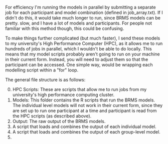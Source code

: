 For efficiency I'm running the models in parallel by submitting a separate job for each participant and model combination (defined in job_array.txt). If I didn't do this, it would take much longer to run, since BRMS models can be pretty. slow, and I have a lot of models and participants. For people not familiar with this method though, this could be confusing. 

To make things further complicated (but much faster), I send these models to my university's High Performance Computer (HPC), as it allows me to run hundreds of jobs in parallel, which I wouldn't be able to do locally. This means that my model scripts probably aren't going to run on your machine in their current form.
Instead, you will need to adjust them so that the participant can be accessed. One simple way, would be wrapping each modelling script within a "for" loop. 

The general file structure is as follows: 

00. HPC Scripts: These are scripts that allow me to run jobs from my university's high performance computing cluster. 
01. Models: This folder contains the R scripts that run the BRMS models. The individual level models will not work in their current form, since they are set up to run one participant at a time and participant is read from the HPC scripts (as described above).
02. Output: The raw output of the BRMS models.
03. A script that loads and combines the output of each individual model. 
04. A script that loads and combines the output of each group-level model.
05. 